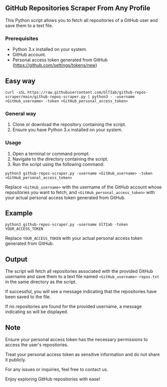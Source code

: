 ## GitHub Repositories Scraper From Any Profile

This Python script allows you to fetch all repositories of a GitHub user and save them to a text file.

### Prerequisites

- Python 3.x installed on your system.
- GitHub account.
- Personal access token generated from GitHub (https://github.com/settings/tokens/new)

## Easy way 

```curl -sSL https://raw.githubusercontent.com/GlTIab/github-repos-scraper/main/github-repos-scraper.py | python3 - -username <GitHub_username> -token <GitHub_personal_access_token>```

### General way

1. Clone or download the repository containing the script.
2. Ensure you have Python 3.x installed on your system.

### Usage

1. Open a terminal or command prompt.
2. Navigate to the directory containing the script.
3. Run the script using the following command:

```
python3 github-repos-scraper.py -username <GitHub_username> -token <GitHub_personal_access_token>
```
Replace ```<GitHub_username>``` with the username of the GitHub account whose repositories you want to fetch, and ```<GitHub_personal_access_token>``` with your actual personal access token generated from GitHub.

## Example

```python3 github-repos-scraper.py -username GlTIab -token YOUR_ACCESS_TOKEN```

Replace ```YOUR_ACCESS_TOKEN``` with your actual personal access token generated from GitHub.

## Output

The script will fetch all repositories associated with the provided GitHub username and save them to a text file named ```<GitHub_username>-repos.txt``` in the same directory as the script.

If successful, you will see a message indicating that the repositories have been saved to the file.

If no repositories are found for the provided username, a message indicating so will be displayed.

## Note
Ensure your personal access token has the necessary permissions to access the user's repositories.

Treat your personal access token as sensitive information and do not share it publicly.

For any issues or inquiries, feel free to contact us.

Enjoy exploring GitHub repositories with ease!
